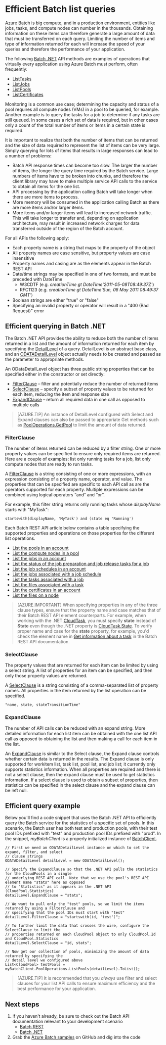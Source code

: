 <properties
	pageTitle="Efficient list queries in Azure Batch | Windows Azure"
	description="Learn to reduce the number of Azure Batch items returned in a list as well as reduce the amount of information returned for each item"
	services="batch"
	documentationCenter=""
	authors="davidmu1"
	manager="timlt"
	editor=""
	tags="azure-resource-manager"/>

<tags
	ms.service="Batch"
	ms.date="08/27/2015"
	wacn.date=""/>
# Efficient Batch list queries

Azure Batch is big compute, and in a production environment, entities like jobs, tasks, and compute nodes can number in the thousands. Obtaining information on these items can therefore generate a large amount of data that must be transferred on each query. Limiting the number of items and type of information returned for each will increase the speed of your queries and therefore the performance of your application.

The following [Batch .NET](https://msdn.microsoft.com/library/azure/mt348682.aspx) API methods are examples of operations that virtually every application using Azure Batch must perform, often frequently:

- [ListTasks](https://msdn.microsoft.com/zh-cn/library/azure/microsoft.azure.batch.joboperations.listtasks.aspx)
- [ListJobs](https://msdn.microsoft.com/zh-cn/library/azure/microsoft.azure.batch.joboperations.listjobs.aspx)
- [ListPools](https://msdn.microsoft.com/zh-cn/library/azure/microsoft.azure.batch.pooloperations.listpools.aspx)
- [ListCertificates](https://msdn.microsoft.com/zh-cn/library/azure/microsoft.azure.batch.certificateoperations.listcertificates.aspx)

Monitoring is a common use case; determining the capacity and status of a pool requires all compute nodes (VMs) in a pool to be queried, for example. Another example is to query the tasks for a job to determine if any tasks are still queued. In some cases a rich set of data is required, but in other cases only a count of the total number of items or items in a certain state is required.

It is important to realize that both the number of items that can be returned and the size of data required to represent the list of items can be very large. Simply querying for lots of items that results in large responses can lead to a number of problems:

- Batch API response times can become too slow. The larger the number of items, the longer the query time required by the Batch service. Large numbers of items have to be broken into chunks, and therefore the client library may have to make multiple service API calls to the service to obtain all items for the one list.
- API processing by the application calling Batch will take longer when there are more items to process.
- More memory will be consumed in the application calling Batch as there are more items and/or larger items.
- More items and/or larger items will lead to increased network traffic. This will take longer to transfer and, depending on application architecture, may result in increased network charges for data transferred outside of the region of the Batch account.

For all APIs the following apply:

- Each property name is a string that maps to the property of the object
- All property names are case sensitive, but property values are case insensitive
- Property names and casing are as the elements appear in the Batch REST API
- Date/time strings may be specified in one of two formats, and must be preceded with DateTime
	- W3CDTF (e.g. *creationTime gt DateTime'2011-05-08T08:49:37Z'*)
	- RFC1123 (e.g. *creationTime gt DateTime'Sun, 08 May 2011 08:49:37 GMT'*)
- Boolean strings are either "true" or "false"
- Specifying an invalid property or operator will result in a "400 (Bad Request)" error

## Efficient querying in Batch .NET

The Batch .NET API provides the ability to reduce both the number of items returned in a list and the amount of information returned for each item by specifying the [DetailLevel](https://msdn.microsoft.com/library/azure/microsoft.azure.batch.detaillevel.aspx) of a query. DetailLevel is an abstract base class, and an [ODATADetailLevel](https://msdn.microsoft.com/library/azure/microsoft.azure.batch.odatadetaillevel.aspx) object actually needs to be created and passed as the parameter to appropriate methods.

An ODataDetailLevel object has three public string properties that can be specified either in the constructor or set directly:

- [FilterClause](#filter) – filter and potentially reduce the number of returned items
- [SelectClause](#select) – specify a subset of property values to be returned for each item, reducing the item and response size
- [ExpandClause](#expand) – return all required data in one call as opposed to multiple calls

> [AZURE.TIP] An instance of DetailLevel configured with Select and Expand clauses can also be passed to appropriate Get methods such as [PoolOperations.GetPool](https://msdn.microsoft.com/library/azure/microsoft.azure.batch.pooloperations.getpool.aspx) to limit the amount of data returned.

### <a id="filter"></a> FilterClause

The number of items returned can be reduced by a filter string. One or more property values can be specified to ensure only required items are returned. Here are a couple of examples: list only running tasks for a job, list only compute nodes that are ready to run tasks.

A [FilterClause](https://msdn.microsoft.com/zh-cn/library/azure/microsoft.azure.batch.odatadetaillevel.filterclause.aspx) is a string consisting of one or more expressions, with an expression consisting of a property name, operator, and value.  The properties that can be specified are specific to each API call as are the operators supported for each property. Multiple expressions can be combined using logical operators “and” and “or”.

For example, this filter string returns only running tasks whose *displayName* starts with "MyTask":

	startswith(displayName, 'MyTask') and (state eq 'Running')

Each Batch REST API article below contains a table specifying the supported properties and operations on those properties for the different list operations.

- [List the pools in an account](https://msdn.microsoft.com/library/azure/dn820101.aspx)
- [List the compute nodes in a pool](https://msdn.microsoft.com/library/azure/dn820159.aspx)
- [List the jobs in an account](https://msdn.microsoft.com/library/azure/dn820117.aspx)
- [List the status of the job preparation and job release tasks for a job](https://msdn.microsoft.com/library/azure/mt282170.aspx)
- [List the job schedules in an account](https://msdn.microsoft.com/library/azure/mt282174.aspx)
- [List the jobs associated with a job schedule](https://msdn.microsoft.com/library/azure/mt282169.aspx)
- [List the tasks associated with a job](https://msdn.microsoft.com/library/azure/dn820187.aspx)
- [List the files associated with a task](https://msdn.microsoft.com/library/azure/dn820142.aspx)
- [List the certificates in an account](https://msdn.microsoft.com/library/azure/dn820154.aspx)
- [List the files on a node](https://msdn.microsoft.com/library/azure/dn820151.aspx)

> [AZURE.IMPORTANT] When specifying properties in any of the three clause types, ensure that the property name and case matches that of their Batch REST API element counterparts. For example, when working with the .NET [CloudTask](https://msdn.microsoft.com/library/azure/microsoft.azure.batch.cloudtask), you must specify **state** instead of **State** even though the .NET property is [CloudTask.State](https://msdn.microsoft.com/library/azure/microsoft.azure.batch.cloudtask.state). To verify proper name and case for the **state** property, for example, you'd check the element name in [Get information about a task](https://msdn.microsoft.com/library/azure/dn820133.aspx) in the Batch REST API documentation.

### <a id="select"></a> SelectClause

The property values that are returned for each item can be limited by using a select string. A list of properties for an item can be specified, and then only those property values are returned.

A [SelectClause](https://msdn.microsoft.com/zh-cn/library/azure/microsoft.azure.batch.odatadetaillevel.selectclause.aspx) is a string consisting of a comma-separated list of property names.  All properties in the item returned by the list operation can be specified.

	"name, state, stateTransitionTime"

### <a id="expand"></a> ExpandClause

The number of API calls can be reduced with an expand string. More detailed information for each list item can be obtained with the one list API call as opposed to obtaining the list and then making a call for each item in the list.

An [ExpandClause](https://msdn.microsoft.com/zh-cn/library/azure/microsoft.azure.batch.odatadetaillevel.expandclause.aspx) is similar to the Select clause, the Expand clause controls whether certain data is returned in the results. The Expand clause is only supported for workitem list, task list, pool list, and job list; it currently only supports statistics information. When all properties are required and there is not a select clause, then the expand clause must be used to get statistics information.  If a select clause is used to obtain a subset of properties, then statistics can be specified in the select clause and the expand clause can be left null.

## Efficient query example

Below you'll find a code snippet that uses the Batch .NET API to efficiently query the Batch service for the statistics of a specific set of pools. In this scenario, the Batch user has both test and production pools, with their test pool IDs prefixed with "test" and production pool IDs prefixed with "prod". In the snippet, *myBatchClient* is a properly initialized instance of [BatchClient](https://msdn.microsoft.com/library/azure/microsoft.azure.batch.batchclient).

	// First we need an ODATADetailLevel instance on which to set the expand, filter, and select
	// clause strings
	ODATADetailLevel detailLevel = new ODATADetailLevel();

	// Specify the ExpandClause so that the .NET API pulls the statistics for the CloudPools in a single
	// underlying REST API call. Note that we use the pool's REST API element name "stats" here as opposed
	// to "Statistics" as it appears in the .NET API (CloudPool.Statistics)
	detailLevel.ExpandClause = "stats";

	// We want to pull only the "test" pools, so we limit the items returned by using a Filterclause and
	// specifying that the pool IDs must start with "test"
	detailLevel.FilterClause = "startswith(id, 'test')";

	// To further limit the data that crosses the wire, configure the SelectClause to limit the
	// properties returned on each CloudPool object to only CloudPool.Id and CloudPool.Statistics
	detailLevel.SelectClause = "id, stats";

	// Now get our collection of pools, minimizing the amount of data returned by specifying the
	// detail level we configured above
	List<CloudPool> testPools = myBatchClient.PoolOperations.ListPools(detailLevel).ToList();

> [AZURE.TIP]
> It is recommended that you *always* use filter and select clauses for your list API calls to ensure maximum efficiency and the best performance for your application.

## Next steps

1. If you haven't already, be sure to check out the Batch API documentation relevant to your development scenario
    - [Batch REST](https://msdn.microsoft.com/library/azure/dn820158.aspx)
    - [Batch .NET](https://msdn.microsoft.com/library/azure/dn865466.aspx)
2. Grab the [Azure Batch samples](https://github.com/Azure/azure-batch-samples) on GitHub and dig into the code
